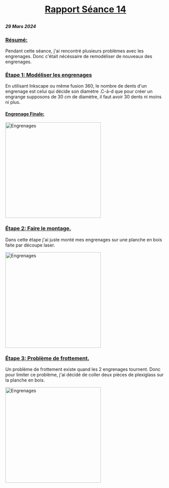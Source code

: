 # <p align="center"><ins> Rapport Séance 14
##### 29 Mars 2024
### <ins>Résumé:
Pendant cette séance, j'ai rencontré plusieurs problèmes avec les engrenages.
Donc c'était nécéssaire de remodéliser de nouveaux des engrenages.

### <ins> Étape 1: Modéliser les engrenages

En utilisant Inkscape ou même fusion 360, le nombre de dents d'un engrenage est celui qui décide son diamètre .C-à-d que pour créer un engrange supposons de 30 cm de diamètre, il faut avoir 30 dents ni moins ni plus.

#### <ins>Engrenage Finale:

<img src="https://github.com/YoussefMiriXX/Militech-Project/blob/6de23845d803be8dc2dc3ba5a2878a41dd574121/Youssef%20Miri/Images/engrenage%20finale.png" width="300" alt="Engrenages">

### <ins> Étape 2: Faire le montage.

Dans cette étape j'ai juste monté mes engrenages sur une planche en bois faite par découpe laser.

<img src="https://github.com/YoussefMiriXX/Militech-Project/blob/6de23845d803be8dc2dc3ba5a2878a41dd574121/Youssef%20Miri/Images/planche%2Bengrenage.jpg" width="300" alt="Engrenages">

### <ins> Étape 3: Problème de frottement.

Un problème de frottement existe quand les 2 engrenages tournent. Donc pour limiter ce problème, j'ai décidé de coller deux pièces de plexiglass sur la planche en bois.

<img src="https://github.com/YoussefMiriXX/Militech-Project/blob/7a1a343c09a0c5eaa912e7c2ee542a5efc8b19d2/Youssef%20Miri/Images/frottement.jpg" width="300" alt="Engrenages">







